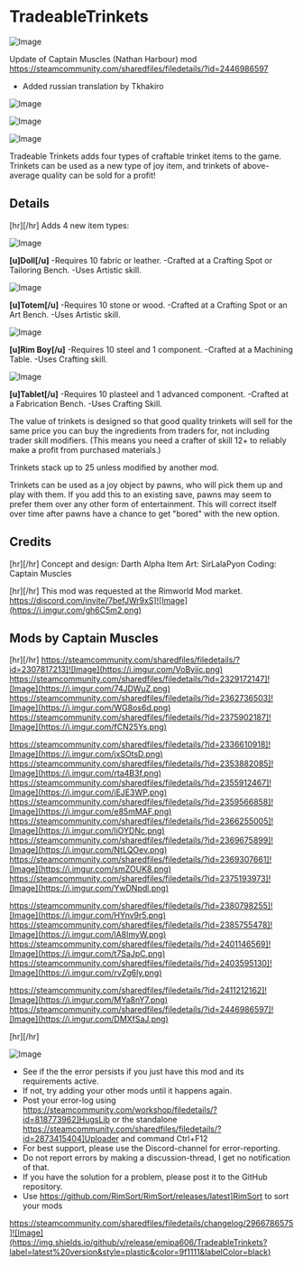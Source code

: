 # TradeableTrinkets

![Image](https://i.imgur.com/buuPQel.png)

Update of Captain Muscles (Nathan Harbour) mod https://steamcommunity.com/sharedfiles/filedetails/?id=2446986597

- Added russian translation by Tkhakiro

![Image](https://i.imgur.com/pufA0kM.png)

	
![Image](https://i.imgur.com/Z4GOv8H.png)

![Image](https://i.imgur.com/Mi8ecQv.gif)


Tradeable Trinkets adds four types of craftable trinket items to the game. Trinkets can be used as a new type of joy item, and trinkets of above-average quality can be sold for a profit!

## Details

[hr][/hr]
Adds 4 new item types:

![Image](https://i.imgur.com/UcH7fAQ.png)

**[u]Doll[/u]**
-Requires 10 fabric or leather.
-Crafted at a Crafting Spot or Tailoring Bench.
-Uses Artistic skill.

![Image](https://i.imgur.com/ocblu2F.png)

**[u]Totem[/u]**
-Requires 10 stone or wood. 
-Crafted at a Crafting Spot or an Art Bench.
-Uses Artistic skill.

![Image](https://i.imgur.com/CztJYFw.png)

**[u]Rim Boy[/u]**
-Requires 10 steel and 1 component.
-Crafted at a Machining Table.
-Uses Crafting skill.

![Image](https://i.imgur.com/qZjX4K9.png)

**[u]Tablet[/u]**
-Requires 10 plasteel and 1 advanced component.
-Crafted at a Fabrication Bench.
-Uses Crafting Skill.

The value of trinkets is designed so that good quality trinkets will sell for the same price you can buy the ingredients from traders for, not including trader skill modifiers. (This means you need a crafter of skill 12+ to reliably make a profit from purchased materials.)

Trinkets stack up to 25 unless modified by another mod.

Trinkets can be used as a joy object by pawns, who will pick them up and play with them. If you add this to an existing save, pawns may seem to prefer them over any other form of entertainment. This will correct itself over time after pawns have a chance to get "bored" with the new option.

## Credits

[hr][/hr]
Concept and design: Darth Alpha
Item Art: SirLalaPyon
Coding: Captain Muscles

[hr][/hr]
This mod was requested at the Rimworld Mod market.
https://discord.com/invite/7befJWr9xS]![Image](https://i.imgur.com/gh6C5m2.png)

## Mods by Captain Muscles

[hr][/hr]
https://steamcommunity.com/sharedfiles/filedetails/?id=2307817213]![Image](https://i.imgur.com/VoByiic.png)
https://steamcommunity.com/sharedfiles/filedetails/?id=2329172147]![Image](https://i.imgur.com/74JDWuZ.png)
https://steamcommunity.com/sharedfiles/filedetails/?id=2362736503]![Image](https://i.imgur.com/WG8os6d.png)
https://steamcommunity.com/sharedfiles/filedetails/?id=2375902187]![Image](https://i.imgur.com/fCN25Ys.png)

https://steamcommunity.com/sharedfiles/filedetails/?id=2336610918]![Image](https://i.imgur.com/jxSOtsD.png)
https://steamcommunity.com/sharedfiles/filedetails/?id=2353882085]![Image](https://i.imgur.com/rta4B3f.png)
https://steamcommunity.com/sharedfiles/filedetails/?id=2355912467]![Image](https://i.imgur.com/iEJE3WP.png)
https://steamcommunity.com/sharedfiles/filedetails/?id=2359566858]![Image](https://i.imgur.com/e85mMAF.png)
https://steamcommunity.com/sharedfiles/filedetails/?id=2366255005]![Image](https://i.imgur.com/liOYDNc.png)
https://steamcommunity.com/sharedfiles/filedetails/?id=2369675899]![Image](https://i.imgur.com/NtLQOev.png)
https://steamcommunity.com/sharedfiles/filedetails/?id=2369307661]![Image](https://i.imgur.com/smZOUK8.png)
https://steamcommunity.com/sharedfiles/filedetails/?id=2375193973]![Image](https://i.imgur.com/YwDNpdl.png)

https://steamcommunity.com/sharedfiles/filedetails/?id=2380798255]![Image](https://i.imgur.com/HYnv9r5.png)
https://steamcommunity.com/sharedfiles/filedetails/?id=2385755478]![Image](https://i.imgur.com/lA8ImyW.png)
https://steamcommunity.com/sharedfiles/filedetails/?id=2401146569]![Image](https://i.imgur.com/t7SaJpC.png)
https://steamcommunity.com/sharedfiles/filedetails/?id=2403595130]![Image](https://i.imgur.com/rvZg6ly.png)

https://steamcommunity.com/sharedfiles/filedetails/?id=2411212162]![Image](https://i.imgur.com/MYa8nY7.png)
https://steamcommunity.com/sharedfiles/filedetails/?id=2446986597]![Image](https://i.imgur.com/DMXfSaJ.png)

[hr][/hr]

![Image](https://i.imgur.com/PwoNOj4.png)



-  See if the the error persists if you just have this mod and its requirements active.
-  If not, try adding your other mods until it happens again.
-  Post your error-log using https://steamcommunity.com/workshop/filedetails/?id=818773962]HugsLib or the standalone https://steamcommunity.com/sharedfiles/filedetails/?id=2873415404]Uploader and command Ctrl+F12
-  For best support, please use the Discord-channel for error-reporting.
-  Do not report errors by making a discussion-thread, I get no notification of that.
-  If you have the solution for a problem, please post it to the GitHub repository.
-  Use https://github.com/RimSort/RimSort/releases/latest]RimSort to sort your mods



https://steamcommunity.com/sharedfiles/filedetails/changelog/2966786575]![Image](https://img.shields.io/github/v/release/emipa606/TradeableTrinkets?label=latest%20version&style=plastic&color=9f1111&labelColor=black)

